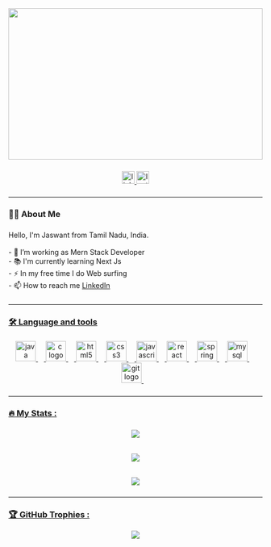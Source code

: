 
<div align="center">
  <img height="300px" width="100%" src="https://github.com/JASWANT2001/JASWANT2001/assets/113849693/c2a54973-7998-4c43-8020-97e81063211a"/>
</div>

###

<div align="center">
  <a href="https://www.linkedin.com/in/jasshh/" target="_blank">
    <img src="https://img.shields.io/static/v1?message=LinkedIn&logo=linkedin&label=&color=0077B5&logoColor=white&labelColor=&style=for-the-badge" height="25" alt="linkedin logo"  />
  </a>
  <a href="https://instagram.com/jasshh.__" target="_blank">
    <img src="https://img.shields.io/badge/Instagram-%23E4405F.svg?logo=Instagram&logoColor=white&labelColor=&style=for-the-badge" height="25" alt="Instagram logo"  />
  </a>
</div>

###

<!-- <div align="center">
  <img src="https://visitor-badge.laobi.icu/badge?page_id=RATHISHKUMAR07.RATHISHKUMAR07&"  />
</div>  -->

###

<!--<h1 align="center">Hey there 👋</h1> -->
_______________________________________________________________________________________________________
###

<h3 align="left">👩‍💻  About Me</h3>

###

<p align="left">Hello, I'm Jaswant from Tamil Nadu, India.<br><br>- 🔭 I’m working as Mern Stack Developer<br>- 📚 I'm currently learning Next Js<br>- ⚡ In my free time I do Web surfing<br>
- 📫 How to reach me <a href="https://www.linkedin.com/in/jasshh/">LinkedIn</p>


###
_______________________________________________________________________________________________________

<h3 align="left">🛠 Language and tools</h3>

###

<div align="center">
  <img src="https://cdn.jsdelivr.net/gh/devicons/devicon/icons/java/java-original.svg" height="40" alt="java logo"  />
  <img width="12" />
  <img src="https://cdn.jsdelivr.net/gh/devicons/devicon/icons/c/c-original.svg" height="40" alt="c logo"  />
<!--   <img width="12" />
  <img src="https://cdn.jsdelivr.net/gh/devicons/devicon/icons/cplusplus/cplusplus-original.svg" height="40" alt="cplusplus logo"  /> -->
  <img width="12" />
  <img src="https://cdn.jsdelivr.net/gh/devicons/devicon/icons/html5/html5-original.svg" height="40" alt="html5 logo"  />
  <img width="12" />
  <img src="https://cdn.jsdelivr.net/gh/devicons/devicon/icons/css3/css3-original.svg" height="40" alt="css3 logo"  />
  <img width="12" />
  <img src="https://cdn.jsdelivr.net/gh/devicons/devicon/icons/javascript/javascript-original.svg" height="40" alt="javascript logo"  />
  <img width="12" />
  <img src="https://cdn.jsdelivr.net/gh/devicons/devicon/icons/react/react-original.svg" height="40" alt="react logo"  />
  <img width="12" />
  <img src="https://cdn.jsdelivr.net/gh/devicons/devicon/icons/spring/spring-original.svg" height="40" alt="spring logo"  />
  <img width="12" />
  <img src="https://cdn.jsdelivr.net/gh/devicons/devicon/icons/mysql/mysql-original.svg" height="40" alt="mysql logo"  />
<!--   <img width="12" />
  <img src="https://cdn.jsdelivr.net/gh/devicons/devicon/icons/postgresql/postgresql-original.svg" height="40" alt="postgresql logo"  /> -->
  <img width="12" />
  <img src="https://cdn.jsdelivr.net/gh/devicons/devicon/icons/git/git-original.svg" height="40" alt="git logo"  />
  <img width="12" />
<!--   <img src="https://cdn.jsdelivr.net/gh/devicons/devicon/icons/graphql/graphql-plain.svg" height="40" alt="graphql logo"  />
  <img width="12" />
  <img src="https://cdn.jsdelivr.net/gh/devicons/devicon/icons/blender/blender-original.svg" height="40" alt="blender logo"  />
  <img width="12" />
  <img src="https://cdn.jsdelivr.net/gh/devicons/devicon/icons/figma/figma-original.svg" height="40" alt="figma logo"  /> -->
</div>

###
_______________________________________________________________________________________________________

<h3 align="left">🔥   My Stats :</h3>

###

<div align="center">
<!--    <img src="https://github-readme-stats.vercel.app/api?username=RATHISHKUMAR07&hide_title=false&hide_rank=true&show_icons=true&include_all_commits=true&count_private=true&disable_animations=false&theme=dark&locale=en&hide_border=true&order=1" height="250" alt="stats graph"  /><br>
  <img src="https://github-readme-stats.vercel.app/api/top-langs?username=RATHISHKUMAR07&locale=en&hide_title=false&layout=compact&card_width=320&langs_count=5&theme=dark&hide_border=true&order=2" height="198" alt="languages graph"  />
<!--   <img src="https://streak-stats.demolab.com?user=RATHISHKUMAR07&locale=en&mode=daily&theme=merko&hide_border=true&border_radius=5&order=3" height="178" alt="streak graph"  /> --> 
  
![](https://github-readme-streak-stats.herokuapp.com/?user=JASWANT2001&theme=radical&hide_border=false)
<br/>
<br/>

![](https://github-readme-stats.vercel.app/api/top-langs/?username=JASWANT2001&theme=radical&hide_border=false&include_all_commits=true&count_private=true&layout=compact)
<br/>
<br/>

![](https://github-readme-stats.vercel.app/api?username=JASWANT2001&theme=radical&hide_border=false&include_all_commits=true&count_private=true) 

</div>

###
_______________________________________________________________________________________________________
###
<h3 align="left">🏆 GitHub Trophies :</h3>
<div align="center">
  
![](https://github-profile-trophy.vercel.app/?username=JASWANT2001&theme=radical&no-frame=false&no-bg=false&margin-w=4)


<!-- [![](https://visitcount.itsvg.in/api?id=JASWANT2001&icon=2&color=10)](https://visitcount.itsvg.in)--> 
</div>

